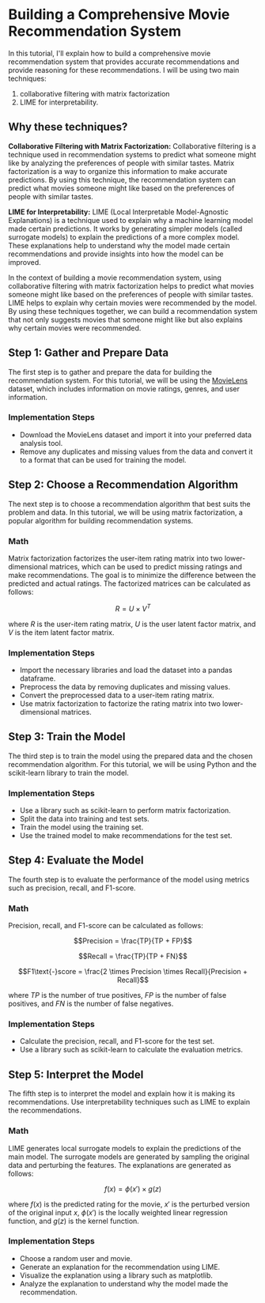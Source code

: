 # Building a Comprehensive Movie Recommendation System

In this tutorial, I'll explain how to build a comprehensive movie recommendation system that provides accurate recommendations and provide reasoning for these recommendations. I will be using two main techniques:
1. collaborative filtering with matrix factorization
2. LIME for interpretability.

## Why these techniques? 

**Collaborative Filtering with Matrix Factorization:** Collaborative filtering is a technique used in recommendation systems to predict what someone might like by analyzing the preferences of people with similar tastes. Matrix factorization is a way to organize this information to make accurate predictions. By using this technique, the recommendation system can predict what movies someone might like based on the preferences of people with similar tastes.

**LIME for Interpretability:** LIME (Local Interpretable Model-Agnostic Explanations) is a technique used to explain why a machine learning model made certain predictions. It works by generating simpler models (called surrogate models) to explain the predictions of a more complex model. These explanations help to understand why the model made certain recommendations and provide insights into how the model can be improved.

In the context of building a movie recommendation system, using collaborative filtering with matrix factorization helps to predict what movies someone might like based on the preferences of people with similar tastes. LIME helps to explain why certain movies were recommended by the model. By using these techniques together, we can build a recommendation system that not only suggests movies that someone might like but also explains why certain movies were recommended.

## Step 1: Gather and Prepare Data
The first step is to gather and prepare the data for building the recommendation system. For this tutorial, we will be using the [MovieLens](https://grouplens.org/datasets/movielens/) dataset, which includes information on movie ratings, genres, and user information.

### Implementation Steps
- Download the MovieLens dataset and import it into your preferred data analysis tool.
- Remove any duplicates and missing values from the data and convert it to a format that can be used for training the model.

## Step 2: Choose a Recommendation Algorithm
The next step is to choose a recommendation algorithm that best suits the problem and data. In this tutorial, we will be using matrix factorization, a popular algorithm for building recommendation systems.

### Math
Matrix factorization factorizes the user-item rating matrix into two lower-dimensional matrices, which can be used to predict missing ratings and make recommendations. The goal is to minimize the difference between the predicted and actual ratings. The factorized matrices can be calculated as follows:

$$R = U \times V^T$$

where $R$ is the user-item rating matrix, $U$ is the user latent factor matrix, and $V$ is the item latent factor matrix.

### Implementation Steps
- Import the necessary libraries and load the dataset into a pandas dataframe.
- Preprocess the data by removing duplicates and missing values.
- Convert the preprocessed data to a user-item rating matrix.
- Use matrix factorization to factorize the rating matrix into two lower-dimensional matrices.

## Step 3: Train the Model
The third step is to train the model using the prepared data and the chosen recommendation algorithm. For this tutorial, we will be using Python and the scikit-learn library to train the model.

### Implementation Steps
- Use a library such as scikit-learn to perform matrix factorization.
- Split the data into training and test sets.
- Train the model using the training set.
- Use the trained model to make recommendations for the test set.

## Step 4: Evaluate the Model
The fourth step is to evaluate the performance of the model using metrics such as precision, recall, and F1-score.

### Math
Precision, recall, and F1-score can be calculated as follows:

$$Precision = \frac{TP}{TP + FP}$$

$$Recall = \frac{TP}{TP + FN}$$

$$F1\text{-}score = \frac{2 \times Precision \times Recall}{Precision + Recall}$$

where $TP$ is the number of true positives, $FP$ is the number of false positives, and $FN$ is the number of false negatives.

### Implementation Steps
- Calculate the precision, recall, and F1-score for the test set.
- Use a library such as scikit-learn to calculate the evaluation metrics.

## Step 5: Interpret the Model
The fifth step is to interpret the model and explain how it is making its recommendations. Use interpretability techniques such as LIME to explain the recommendations.

### Math
LIME generates local surrogate models to explain the predictions of the main model. The surrogate models are generated by sampling the original data and perturbing the features. The explanations are generated as follows:

$$f(x) = \phi(x') \times g(z)$$

where $f(x)$ is the predicted rating for the movie, $x'$ is the perturbed version of the original input $x$, $\phi(x')$ is the locally weighted linear regression function, and $g(z)$ is the kernel function.

### Implementation Steps
- Choose a random user and movie.
- Generate an explanation for the recommendation using LIME.
- Visualize the explanation using a library such as matplotlib.
- Analyze the explanation to understand why the model made the recommendation.
